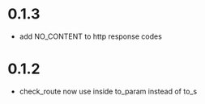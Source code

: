 # 0.1.3
* add NO_CONTENT to http response codes

# 0.1.2 

* check_route now use inside to_param instead of to_s